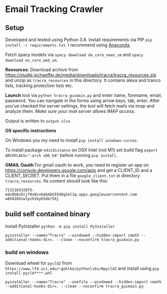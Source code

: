 # Email Tracking Crawler

## Setup

Developed and tested using Python 3.8. 
Install requirements via PIP `pip install -r requirements.txt`. I recommend using [Anaconda](https://www.anaconda.com). 

Fetch spacy models via `spacy download de_core_news_sm` and `spacy download en_core_web_sm`.

**Resources**: Download archive from https://studie.jschaeffer.de/media/downloads/tracra/tracra_resources.zip and unzip as `tracra_resources` in this directory. It contains alexa and tranco lists, tracking protection lists etc.

**Launch** tool via `python tracra_guimain.py` and enter name, forename, email, password. You can navigate in the forms using arrow keys, tab, enter. After you've checked the server settings, the tool will fetch mails via imap and analyze them.
_Make sure your mail server allows IMAP access._ 

Output is written to `output.xlsx`

**OS specific instructions**

On Windows you my need to install `pip install windows-curses`. 

To install package `editdistance` on OSX Intel (not M1) set build flag `export ARCHFLAGS="-arch x86_64"` before running `pip install`.

**GMAIL Oauth**
For gmail oauth to work, you need to register an app on https://console.developers.google.com/apis and get a CLIENT_ID and a CLIENT_SECRET. Put them in a file `google_client.txt` in directory `tracra_resources`. Its content should look like this:

~~~
713216532075-m4v8b6u5tjf0v8vvmakmbh5548g2el1q.apps.googleusercontent.com
w8VAI0Xswlpzh1byKSdbr5Xj
~~~

## build self contained binary

Install PyInstaller `python -m pip install PyInstaller`

`pyinstaller --name="Tracra" --windowed --hidden-import cmath --additional-hooks-dir=. --clean --noconfirm tracra_guimain.py`

### build on windows 

Download wheel for `pycld2` from `https://www.lfd.uci.edu/~gohlke/pythonlibs/#pycld2` and install using `pip install pycld****.whl`

`pyinstaller --name="Tracra" --onefile --windowed --hidden-import cmath --additional-hooks-dir=. --clean --noconfirm tracra_guimain.py`
